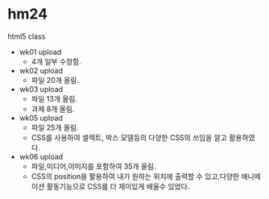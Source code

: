 # hm24
html5 class

- wk01 upload
  - 4개 일부 수정함.
- wk02 upload
  - 파일 20개 올림.
- wk03 upload
  - 파일 13개 올림.
  - 과제 8개 올림.
- wk05 upload
  - 파일 25개 올림.
  - CSS를 사용하여 셀렉트, 박스 모델등의 다양한 CSS의 쓰임을 알고 활용하였다.
- wk06 upload
  - 파일,미디어,이미지를 포함하여 35개 올림.
  - CSS의 position을 활용하여 내가 원하는 위치에 출력할 수 있고,다양한 애니메이션 활동기능으로 CSS를 더 재미있게 배울수 있었다.
